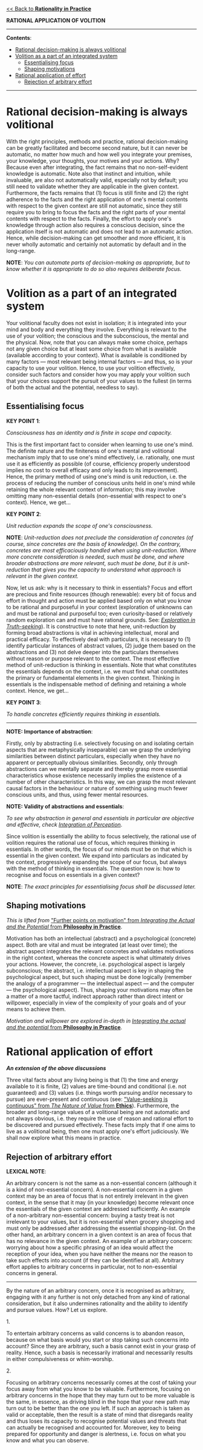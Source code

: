 [<< Back to **Rationality in Practice**](https://pranigopu.github.io/philosophy/epistemology/rationality-in-practice)

**RATIONAL APPLICATION OF VOLITION**

---

**Contents**:

- [Rational decision-making is always volitional](#rational-decision-making-is-always-volitional)
- [Volition as a part of an integrated system](#volition-as-a-part-of-an-integrated-system)
  - [Essentialising focus](#essentialising-focus)
  - [Shaping motivations](#shaping-motivations)
- [Rational application of effort](#rational-application-of-effort)
  - [Rejection of arbitrary effort](#rejection-of-arbitrary-effort)

---

# Rational decision-making is always volitional
With the right principles, methods and practice, rational decision-making can be greatly facilitated and become second nature, but it can never be automatic, no matter how much and how well you integrate your premises, your knowledge, your thoughts, your motives and your actions. Why? Because even after integrating, the fact remains that no non-self-evident knowledge is automatic. Note also that instinct and intuition, while invaluable, are also not automatically valid, especially not by default; you still need to validate whether they are applicable in the given context. Furthermore, the facts remains that (1) focus is still finite and (2) the right adherence to the facts and the right application of one's mental contents with respect to the given context are still not automatic, since they still require you to bring to focus the facts and the right parts of your mental contents with respect to the facts. Finally, the effort to apply one's knowledge through action also requires a conscious decision, since the application itself is not automatic and does not lead to an automatic action. Hence, while decision-making can get smoother and more efficient, it is never wholly automatic and certainly not automatic by default and in the long-range.

**NOTE**: _You can automate parts of decision-making as appropriate, but to know whether it is appropriate to do so also requires deliberate focus._

# Volition as a part of an integrated system
Your volitional faculty does not exist in isolation; it is integrated into your mind and body and everything they involve. Everything is relevant to the use of your volition; the conscious and the subconscious, the mental and the physical. Now, note that you can always make some choice, perhaps not any given choice but at least some choice from what is available (available according to your context). What is available is conditioned by many factors — most relevant being internal factors — and thus, so is your capacity to use your volition. Hence, to use your volition effectively, consider such factors and consider how you may apply your volition such that your choices support the pursuit of your values to the fullest (in terms of both the actual and the potential, needless to say).

## Essentialising focus
**KEY POINT 1**:

_Consciousness has an identity and is finite in scope and capacity._

This is the first important fact to consider when learning to use one's mind. The definite nature and the finiteness of one's mental and volitional mechanism imply that to use one's mind effectively, i.e. rationally, one must use it as efficiently as possible (of course, efficiency properly understood implies no cost to overall efficacy and only leads to its improvement). Hence, the primary method of using one's mind is unit reduction, i.e. the process of reducing the number of conscious units held in one's mind while retaining the whole relevant context of information; this may involve omitting many non-essential details (non-essential with respect to one's context). Hence, we get...

**KEY POINT 2**:

_Unit reduction expands the scope of one's consciousness._

**NOTE**: _Unit-reduction does not preclude the consideration of concretes (of course, since concretes are the basis of knowledge). On the contrary, concretes are most efficaciously handled when using unit-reduction. Where more concrete consideration is needed, such must be done, and where broader abstractions are more relevant, such must be done, but it is unit-reduction that gives you the capacity to understand what approach is relevant in the given context._

Now, let us ask: why is it necessary to think in essentials? Focus and effort are precious and finite resources (though renewable): every bit of focus and effort in thought and action must be applied based only on what you know to be rational and purposeful in your context (exploration of unknowns can and must be rational and purposeful too; even curiosity-based or relatively random exploration can and must have rational grounds. See: [_Exploration in Truth-seeking_](https://pranigopu.github.io/philosophy/epistemology/exploration-in-truth-seeking.html)). It is constructive to note that here, unit-reduction by forming broad abstractions is vital in achieving intellectual, moral and practical efficacy. To effectively deal with particulars, it is necessary to (1) identify particular instances of abstract values, (2) judge them based on the abstractions and (3) not delve deeper into the particulars themselves without reason or purpose relevant to the context. The most effective method of unit-reduction is thinking in essentials. Note that what constitutes the essentials depends on the context, i.e. we must find what constitutes the primary or fundamental elements in the given context. Thinking in essentials is the indispensable method of defining and retaining a whole context. Hence, we get...

**KEY POINT 3**:

_To handle concretes efficiently requires thinking in essentials._

---

**NOTE: Importance of abstraction**:

Firstly, only by abstracting (i.e. selectively focusing on and isolating certain aspects that are metaphysically inseparable) can we grasp the underlying similarities between distinct particulars, especially when they have no apparent or perceptually obvious similarities. Secondly, only through abstractions can we mentally separate and thereby grasp more essential characteristics whose existence necessarily implies the existence of a number of other characteristics. In this way, we can grasp the most relevant causal factors in the behaviour or nature of something using much fewer conscious units, and thus, using fewer mental resources.

**NOTE: Validity of abstractions and essentials**:

_To see why abstraction in general and essentials in particular are objective and effective, check_ [_Integration of Perception_](https://pranigopu.github.io/philosophy/epistemology/4-integration-of-perception.html#).

Since volition is essentially the ability to focus selectively, the rational use of volition requires the rational use of focus, which requires thinking in essentials. In other words, the focus of our minds must be on that which is essential in the given context. We expand into particulars as indicated by the context, progressively expanding the scope of our focus, but always with the method of thinking in essentials. The question now is: how to recognise and focus on essentials in a given context?

**NOTE**: _The exact principles for essentialising focus shall be discussed later._

## Shaping motivations
_This is lifted from_ ["Further points on motivation" from _Integrating the Actual and the Potential_ from **Philosophy in Practice**](https://pranigopu.github.io/philosophy/philosophy-in-practice/2-integrating-actual-and-potential.html#further-points-on-motivation).

Motivation has both an intellectual (abstract) and a psychological (concrete) aspect. Both are vital and must be integrated (at least over time); the abstract aspect integrates the relevant concretes and validates motivations in the right context, whereas the concrete aspect is what ultimately drives your actions. However, the concrete, i.e. psychological aspect is largely subconscious; the abstract, i.e. intellectual aspect is key in shaping the psychological aspect, but such shaping must be done logically (remember the analogy of a programmer — the intellectual aspect — and the computer — the psychological aspect). Thus, shaping your motivations may often be a matter of a more tactful, indirect approach rather than direct intent or willpower, especially in view of the complexity of your goals and of your means to achieve them.

_Motivation and willpower are explored in-depth in_ [_Integrating the actual and the potential_ from **Philosophy in Practice**](https://pranigopu.github.io/philosophy/philosophy-in-practice/2-integrating-actual-and-potential.html).

# Rational application of effort
**_An extension of the above discussions_**

Three vital facts about any living being is that (1) the time and energy available to it is finite, (2) values are time-bound and conditional (i.e. not guaranteed) and (3) values (i.e. things worth pursuing and/or necessary to pursue) are ever-present and continuous (see: ["Value-seeking is continuous" from _The Nature of Value_ from **Ethics**](https://pranigopu.github.io/philosophy/ethics/nature-of-value.html#value-seeking-is-continuous)). Furthermore, the broader and long-range values of a volitional being are not automatic and not always obvious, i.e. they require the use of reason and rational effort to be discovered and pursued effectively. These facts imply that if one aims to live as a volitional being, then one must apply one's effort judiciously. We shall now explore what this means in practice.

## Rejection of arbitrary effort
 **LEXICAL NOTE**:
 
An arbitrary concern is not the same as a non-essential concern (although it is a kind of non-essential concern). A non-essential concern in a given context may be an area of focus that is not entirely irrelevant in the given context, in the sense that it may (in your knowledge) become relevant once the essentials of the given context are addressed sufficiently. An example of a non-arbitrary non-essential concern: buying a tasty treat is not irrelevant to your values, but it is non-essential when grocery shopping and must only be addressed after addressing the essential shopping-list.  On the other hand, an arbitrary concern in a given context is an area of focus that has no relevance in the given context. An example of an arbitrary concern: worrying about how a specific phrasing of an idea would affect the reception of your idea, when you have neither the means nor the reason to take such effects into account (if they can be identified at all). Arbitrary effort applies to arbitrary concerns in particular, not to non-essential concerns in general.

---

By the nature of an arbitrary concern, once it is recognised as arbitrary, engaging with it any further is not only detached from any kind of rational consideration, but it also undermines rationality and the ability to identify and pursue values. How? Let us explore.

1.<br>

To entertain arbitrary concerns as valid concerns is to abandon reason, because on what basis would you start or stop taking such concerns into account? Since they are arbitrary, such a basis cannot exist in your grasp of reality. Hence, such a basis is necessarily irrational and necessarily results in either compulsiveness or whim-worship.

2.<br>

Focusing on arbitrary concerns necessarily comes at the cost of taking your focus away from what you know to be valuable. Furthermore, focusing on arbitrary concerns in the hope that they may turn out to be more valuable is the same, in essence, as driving blind in the hope that your new path may turn out to be better than the one you left. If such an approach is taken as valid or acceptable, then the result is a state of mind that disregards reality and thus loses its capacity to recognise potential values and threats that can actually be recognised and accounted for. Moreover, key to being prepared for opportunity and danger is alertness, i.e. focus on what you know and what you can observe.